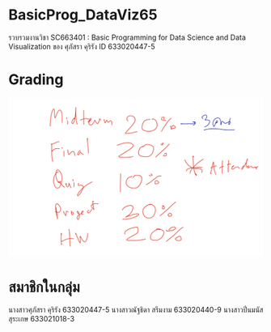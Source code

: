 # BasicProg_DataViz65
รวบรวมงานวิชา SC663401 : Basic Programming for Data Science and Data Visualization ของ ศุภัสรา คุริรัง ID 633020447-5

# Grading
![grading image](Grading.jpg)

# สมาชิกในกลุ่ม
นางสาวศุภัสรา คุริรัง 633020447-5
นางสาวณัฐธิดา สรึมงาม 633020440-9
นางสาวปิ่นมนัส สุระเกษ 633021018-3
